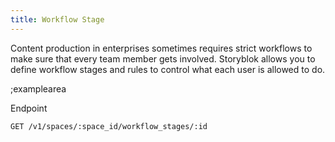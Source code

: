 ```yaml
---
title: Workflow Stage
---
```


Content production in enterprises sometimes requires strict workflows to make sure that every team member gets involved. Storyblok allows you to define workflow stages and rules to control what each user is allowed to do.

;examplearea

Endpoint

```bash
GET /v1/spaces/:space_id/workflow_stages/:id
```
